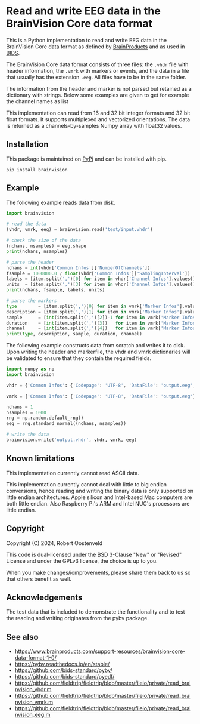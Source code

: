 # Read and write EEG data in the BrainVision Core data format

This is a Python implementation to read and write EEG data in the BrainVision Core data format as defined by [BrainProducts](https://www.brainproducts.com/) and as used in [BIDS](https://bids.neuroimaging.io/).

The BrainVision Core data format consists of three files: the `.vhdr` file with header information, the `.vmrk` with markers or events, and the data in a file that usually has the extension `.eeg`. All files have to be in the same folder.

The information from the header and marker is not parsed but retained as a dictionary with strings. Below some examples are given to get for example the channel names as list

This implementation can read from 16 and 32 bit integer formats and 32 bit float formats. It supports multiplexed and vectorized orientations. The data is returned as a channels-by-samples Numpy array with float32 values.

## Installation

This package is maintained on [PyPi](https://pypi.org/project/brainvision/) and can be installed with pip.

```console
pip install brainvision
```

## Example

The following example reads data from disk.

```python
import brainvision

# read the data
(vhdr, vmrk, eeg) = brainvision.read('test/input.vhdr')

# check the size of the data
(nchans, nsamples) = eeg.shape
print(nchans, nsamples)

# parse the header
nchans = int(vhdr['Common Infos']['NumberOfChannels'])
fsample = 1000000.0 / float(vhdr['Common Infos']['SamplingInterval'])
labels = [item.split(',')[0] for item in vhdr['Channel Infos'].values()]
units  = [item.split(',')[3] for item in vhdr['Channel Infos'].values()]
print(nchans, fsample, labels, units)

# parse the markers
type        = [item.split(',')[0] for item in vmrk['Marker Infos'].values()]
description = [item.split(',')[1] for item in vmrk['Marker Infos'].values()]
sample      = [int(item.split(',')[2])-1 for item in vmrk['Marker Infos'].values()]   # in data points, 0-based
duration    = [int(item.split(',')[3])   for item in vmrk['Marker Infos'].values()]   # in data points
channel     = [int(item.split(',')[4])   for item in vmrk['Marker Infos'].values()]   # note that this is 1-based
print(type, description, sample, duration, channel)
```

The following example constructs data from scratch and writes it to disk. Upon writing the header and markerfile, the vhdr and vmrk dictionaries will be validated to ensure that they contain the required fields.

```python
import numpy as np
import brainvision

vhdr = {'Common Infos': {'Codepage': 'UTF-8', 'DataFile': 'output.eeg', 'MarkerFile': 'output.vmrk', 'DataFormat': 'BINARY', 'DataOrientation': 'MULTIPLEXED', 'NumberOfChannels': '1', 'SamplingInterval': '1000'}, 'Binary Infos': {'BinaryFormat': 'FLOAT_32'}, 'Channel Infos': {'Ch1': '1,,0.5,µV'}}

vmrk = {'Common Infos': {'Codepage': 'UTF-8', 'DataFile': 'output.eeg'}, 'Marker Infos': {'Mk1': 'New Segment,,1,1,0'}}

nchans = 1
nsamples = 1000
rng = np.random.default_rng()
eeg = rng.standard_normal((nchans, nsamples))

# write the data
brainvision.write('output.vhdr', vhdr, vmrk, eeg) 
```

## Known limitations

This implementation currently cannot read ASCII data.

This implementation currently cannot deal with little to big endian conversions, hence reading and writing the binary data is only supported on little endian architectures. Apple silicon and Intel-based Mac computers are both little endian. Also Raspberry PI's ARM and Intel NUC's processors are little endian.

## Copyright

Copyright (C) 2024, Robert Oostenveld

This code is dual-licensed under the BSD 3-Clause "New" or "Revised" License and under the GPLv3 license, the choice is up to you.

When you make changes/iomprovements, please share them back to us so that others benefit as well.

## Acknowledgements

The test data that is included to demonstrate the functionality and to test the reading and writing originates from the pybv package.

## See also

- https://www.brainproducts.com/support-resources/brainvision-core-data-format-1-0/
- https://pybv.readthedocs.io/en/stable/
- https://github.com/bids-standard/pybv/
- https://github.com/bids-standard/pyedf/
- https://github.com/fieldtrip/fieldtrip/blob/master/fileio/private/read_brainvision_vhdr.m 
- https://github.com/fieldtrip/fieldtrip/blob/master/fileio/private/read_brainvision_vmrk.m 
- https://github.com/fieldtrip/fieldtrip/blob/master/fileio/private/read_brainvision_eeg.m 
